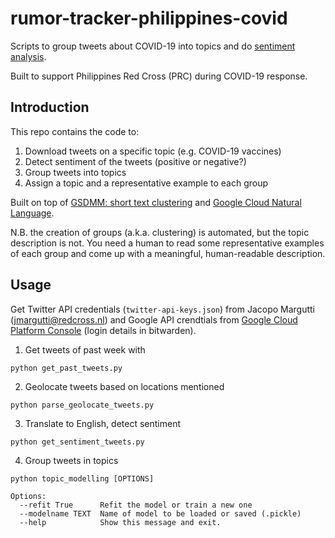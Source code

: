 # rumor-tracker-philippines-covid
Scripts to group tweets about COVID-19 into topics and do [sentiment analysis](https://en.wikipedia.org/wiki/Sentiment_analysis).

Built to support Philippines Red Cross (PRC) during COVID-19 response. 

## Introduction
This repo contains the code to:
1. Download tweets on a specific topic (e.g. COVID-19 vaccines)
2. Detect sentiment of the tweets (positive or negative?)
3. Group tweets into topics
4. Assign a topic and a representative example to each group

Built on top of [GSDMM: short text clustering](https://github.com/rwalk/gsdmm) and [Google Cloud Natural Language](https://cloud.google.com/natural-language).

N.B. the creation of groups (a.k.a. clustering) is automated, but the topic description is not. You need a human to read some representative examples of each group and come up with a meaningful, human-readable description.

## Usage
Get Twitter API credentials (`twitter-api-keys.json`) from Jacopo Margutti (jmargutti@redcross.nl) and Google API crendtials from [Google Cloud Platform Console](https://console.cloud.google.com/) (login details in bitwarden).

1. Get tweets of past week with
```
python get_past_tweets.py
```
2. Geolocate tweets based on locations mentioned
```
python parse_geolocate_tweets.py
```
3. Translate to English, detect sentiment
```
python get_sentiment_tweets.py
```
4. Group tweets in topics
```
python topic_modelling [OPTIONS]

Options:
  --refit True      Refit the model or train a new one    
  --modelname TEXT  Name of model to be loaded or saved (.pickle)
  --help            Show this message and exit.
```
